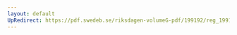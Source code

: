 ```yaml
---
layout: default
UpRedirect: https://pdf.swedeb.se/riksdagen-volumeG-pdf/199192/reg_199192/reg_199192_0966.pdf
---
```

